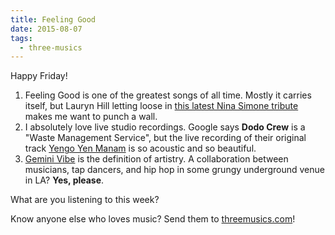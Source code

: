 ```yaml
---
title: Feeling Good
date: 2015-08-07
tags:
  - three-musics
---
```


Happy Friday!

1. Feeling Good is one of the greatest songs of all time. Mostly it carries itself, but Lauryn Hill letting loose in </span><a href="http://www.rollingstone.com/music/news/watch-lauryn-hills-show-stopping-feeling-good-on-tonight-show-20150731">this latest Nina Simone tribute</a> makes me want to punch a wall.</span>
1. I absolutely love live studio recordings. Google says <strong>Dodo Crew</strong> is a "Waste Management Service", but the live recording of their original track <a href="https://www.youtube.com/watch?v=Nn5gTkQpDn8">Yengo Yen Manam</a> is so acoustic and so beautiful.
1. <a href="https://www.youtube.com/watch?v=Zt251NpJk7I">Gemini Vibe</a> is the definition of artistry. A collaboration between musicians, tap dancers, and hip hop in some grungy underground venue in LA? <strong>Yes, please</strong>.

What are you listening to this week?

Know anyone else who loves music? Send them to <a href="http://threemusics.com">threemusics.com</a>!
